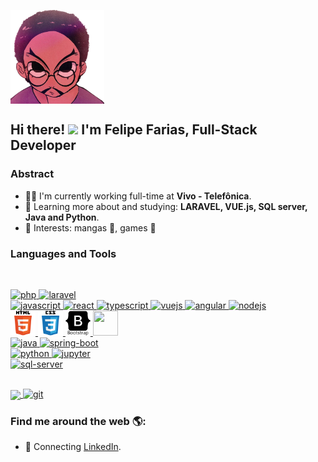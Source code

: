 <!-- <p align="center">
  <span>
    <img align="center" width="510" src="banners/programming-banner.svg" />
  </a>
  <span>
    <img align="center" width="350" src="banners/demon-guts.gif"/>
  </a>
</p> -->

<!-- <div align="center">

![](https://raw.githubusercontent.com/wnqueiroz/wnqueiroz/output/github-contribution-grid-snake.svg)

</div> -->

<p align="left">
  <span>
    <img align="center" width="150" src="/banners/iconFelipe-removebg-preview.png" />
  </a>
</p>

## Hi there! <img src="https://raw.githubusercontent.com/iampavangandhi/iampavangandhi/master/gifs/Hi.gif" width="30px"> I'm Felipe Farias, Full-Stack Developer </h2> 


### Abstract

- 👨‍💻 I'm currently working full-time at **Vivo - Telefônica**.
- 🌱 Learning more about and studying: **LARAVEL, VUE.js, SQL server, Java and Python**.
- 💙 Interests: mangas 🥭, games 👾

### Languages and Tools

<br/>

<p align="left">
  
  <a href="https://www.php.net/" target="_blank">
    <img
      src="https://cdn.jsdelivr.net/gh/devicons/devicon/icons/php/php-plain.svg"
      alt="php"
      width="40"
      height="40"
    />
  </a>
  
  <a href="https://laravel.com/" target="_blank">
    <img
      src="https://cdn.jsdelivr.net/gh/devicons/devicon/icons/laravel/laravel-plain.svg"
      alt="laravel"
      width="40"
      height="40"
    />
  </a>
  
  <br>
  
  <a href="https://developer.mozilla.org/en-US/docs/Web/JavaScript" target="_blank">
    <img
      src="https://cdn.jsdelivr.net/gh/devicons/devicon/icons/javascript/javascript-plain.svg"
      alt="javascript"
      width="40"
      height="40"
    />
  </a>
  
  <a href="https://reactjs.org/" target="_blank">
    <img
      src="https://cdn.jsdelivr.net/gh/devicons/devicon/icons/react/react-original-wordmark.svg"
      alt="react"
      width="40"
      height="40"
    />
  </a>
  
  <a href="https://www.typescriptlang.org/" target="_blank">
    <img
      src="https://cdn.jsdelivr.net/gh/devicons/devicon/icons/typescript/typescript-plain.svg"
      alt="typescript"
      width="40"
      height="40"
    />
  </a>
  
  <a href="https://vuejs.org/" target="_blank">
    <img
      src="https://cdn.jsdelivr.net/gh/devicons/devicon/icons/vuejs/vuejs-plain.svg"
      alt="vuejs"
      width="40"
      height="40"
    />
  </a>
  
 <a href="https://angular.io/" target="_blank">
    <img
      src="https://cdn.jsdelivr.net/gh/devicons/devicon/icons/angularjs/angularjs-plain.svg"
      alt="angular"
      width="40"
      height="40"
    />
  </a>
  
  <a href="https://nodejs.org" target="_blank">
    <img
      src="https://cdn.jsdelivr.net/gh/devicons/devicon/icons/nodejs/nodejs-plain.svg"
      alt="nodejs"
      width="40"
      height="40"
    />
  </a>
  
  <br>
  
  <a href="https://www.w3.org/html/" target="_blank"> 
    <img
      src="https://raw.githubusercontent.com/devicons/devicon/master/icons/html5/html5-original-wordmark.svg"
      alt="html5" 
      width="40" 
      height="40" 
    />
  </a>
  
  <a href="https://www.w3schools.com/css/" target="_blank"> 
    <img
      src="https://raw.githubusercontent.com/devicons/devicon/master/icons/css3/css3-original-wordmark.svg" 
      alt="css3"
      width="40" 
      height="40" 
    /> 
  </a>
  
  <a href="https://getbootstrap.com" target="_blank"> 
    <img
      src="https://raw.githubusercontent.com/devicons/devicon/master/icons/bootstrap/bootstrap-plain-wordmark.svg"
      alt="bootstrap" 
      width="40" 
      height="40" 
    /> 
  </a> 
  
  <a href="https://tailwindcss.com/" target="_blank"> 
    <img 
      src="https://cdn.jsdelivr.net/gh/devicons/devicon/icons/tailwindcss/tailwindcss-plain.svg" 
      width="40" 
      height="40" 
    />
  </a>
  
  <br>
  
  <a href="https://www.java.com/pt-BR/" target="_blank">
    <img
      src="https://cdn.jsdelivr.net/gh/devicons/devicon/icons/java/java-plain.svg"
      alt="java"
      width="40"
      height="40"
    />
  </a>
  
  <a href="https://spring.io/" target="_blank">
    <img
      src="https://cdn.jsdelivr.net/gh/devicons/devicon/icons/spring/spring-plain.svg"
      alt="spring-boot"
      width="40"
      height="40"
    />
  </a>
  
  <br>
  
  <a href="https://www.python.org/" target="_blank">
    <img
      src="https://cdn.jsdelivr.net/gh/devicons/devicon/icons/python/python-plain.svg"
      alt="python"
      width="40"
      height="40"
    />
  </a>
  
  <a href="https://jupyter.org/" target="_blank">
    <img
      src="https://cdn.jsdelivr.net/gh/devicons/devicon/icons/jupyter/jupyter-plain.svg"
      alt="jupyter"
      width="40"
      height="40"
    />
  </a>
  
  <br>
  
  <a href="https://docs.microsoft.com/pt-br/sql/sql-server/?view=sql-server-ver16" target="_blank"> 
    <img 
      src="https://cdn.jsdelivr.net/gh/devicons/devicon/icons/microsoftsqlserver/microsoftsqlserver-plain.svg" 
      alt="sql-server"
      width="40" 
      height="40" 
      atyle="color: white;"
    /> 
  </a>
  
</p>

<br>


  <a href="https://github.com/anuraghazra/github-readme-stats">
    <img
      align="center"
      src="https://github-readme-stats.vercel.app/api/top-langs/?username=FelipeFVdev&layout=compact&theme=dark&title_color=fff&text_color=f8f8f2&bg_color=282a36"
    />
  </a>
  
  <a href="https://git-scm.com/" target="_blank">
    <img
      src="https://cdn.jsdelivr.net/gh/devicons/devicon/icons/git/git-plain.svg"
      alt="git"
      width="40"
      height="40"
    />
  </a>
  
</p>
  
  
  
### Find me around the web 🌎:

- 💼 Connecting <a href="https://www.linkedin.com/in/felipe-farias-vieira-3a394a1ab/">LinkedIn</a>.
<!--
**FelipeFVdev/FelipeFVdev** is a ✨ _special_ ✨ repository because its `README.md` (this file) appears on your GitHub profile.

Here are some ideas to get you started:

- 🔭 I’m currently working on ...
- 🌱 I’m currently learning ...
- 👯 I’m looking to collaborate on ...
- 🤔 I’m looking for help with ...
- 💬 Ask me about ...
- 📫 How to reach me: ...
- 😄 Pronouns: ...
- ⚡ Fun fact: ...
-->
